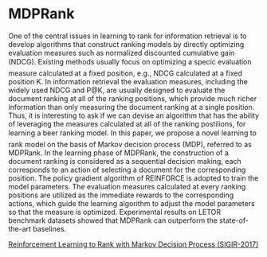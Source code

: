 # MDPRank
One of the central issues in learning to rank for information retrieval is to develop algorithms that construct ranking models by directly optimizing evaluation measures such as normalized discounted cumulative gain (NDCG). Existing methods usually focus on optimizing a specic evaluation measure calculated at a fixed position, e.g., NDCG calculated at a fixed position K. In information retrieval the evaluation measures, including the widely used NDCG and P@K, are usually designed to evaluate the document ranking at all of the ranking positions, which provide much richer information than only measuring the document ranking at a single position. Thus, it is interesting to ask if we can devise an algorithm that has the ability of leveraging the measures calculated at all of the ranking postilions, for learning a beer ranking model. In this paper, we propose a novel learning to rank model on the basis of Markov decision process (MDP), referred to as MDPRank. In the learning phase of MDPRank, the construction of a document ranking is considered as a sequential decision making, each corresponds to an action of selecting a document for the corresponding position. The policy gradient algorithm of REINFORCE is adopted to train the model parameters. The evaluation measures calculated at every ranking positions are utilized as the immediate rewards to the corresponding actions, which guide the learning algorithm to adjust the model parameters so that the measure is optimized. Experimental results on LETOR benchmark datasets showed that MDPRank can outperform the state-of-the-art baselines.

[Reinforcement Learning to Rank with Markov Decision Process (SIGIR-2017)](http://www.bigdatalab.ac.cn/~junxu/publications/SIGIR2017_RL_L2R.pdf)

